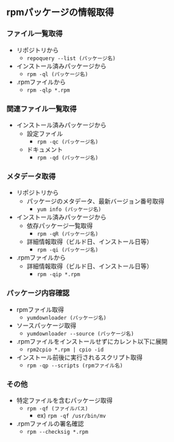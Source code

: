 ## rpmパッケージの情報取得

### ファイル一覧取得

* リポジトリから
    * `repoquery --list (パッケージ名)`
* インストール済みパッケージから
    * `rpm -ql (パッケージ名)`
* .rpmファイルから
    * `rpm -qlp *.rpm`

### 関連ファイル一覧取得

* インストール済みパッケージから
    * 設定ファイル
        * `rpm -qc (パッケージ名)`
    * ドキュメント
        * `rpm -qd (パッケージ名)`

### メタデータ取得

* リポジトリから
    * パッケージのメタデータ、最新バージョン番号取得
        * `yum info (パッケージ名)`
* インストール済みパッケージから
    * 依存パッケージ一覧取得
        * `rpm -qR (パッケージ名)`
    * 詳細情報取得（ビルド日、インストール日等）
        * `rpm -qi (パッケージ名)`
* .rpmファイルから
    * 詳細情報取得（ビルド日、インストール日等）
        * `rpm -qip *.rpm`

### パッケージ内容確認

* rpmファイル取得
    * `yumdownloader (パッケージ名)`
* ソースパッケージ取得
    * `yumdownloader --source (パッケージ名)`
* .rpmファイルをインストールせずにカレント以下に展開
    * `rpm2cpio *.rpm | cpio -id`
* インストール前後に実行されるスクリプト取得
    * `rpm -qp --scripts (rpmファイル名)`

### その他

* 特定ファイルを含むパッケージ取得
    * `rpm -qf (ファイルパス)`
        * ex) `rpm -qf /usr/bin/mv`
* .rpmファイルの署名確認
    * `rpm --checksig *.rpm`